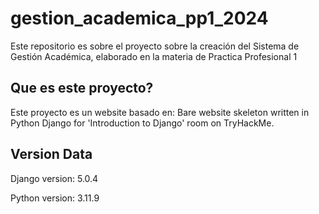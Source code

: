 # gestion_academica_pp1_2024
Este repositorio es sobre el proyecto sobre la creación del Sistema de Gestión Académica, elaborado en la materia de Practica Profesional 1

## Que es este proyecto?
Este proyecto es un website basado en:
Bare website skeleton written in Python Django for 'Introduction to Django' room on TryHackMe. 

## Version Data
Django version: 5.0.4

Python version: 3.11.9
